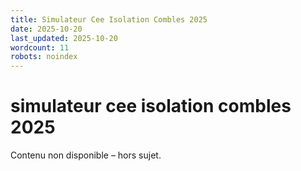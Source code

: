 ```yaml
---
title: Simulateur Cee Isolation Combles 2025
date: 2025-10-20
last_updated: 2025-10-20
wordcount: 11
robots: noindex
---
```


# simulateur cee isolation combles 2025

Contenu non disponible – hors sujet.